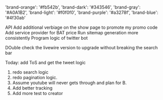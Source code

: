 'brand-orange': '#fb542b',
'brand-dark': '#343546',
'brand-gray': '#A0A1B2',
'brand-light': '#f0f0f0',
'brand-purple': '#a3278f',
'brand-blue': '#4f30ab'



API
Add additional verbiage on the show page to promote my promo code
Add service provider for BAT price
Run sitemap generation more consistently
Program logic of twitter bot

DOuble check the livewire version to upgrade without breaking the search bar

Today: add ToS and get the tweet logic

1. redo search logic
2. redo pagination logic. 
3. Assume youtube will never gets through and plan for B. 
4. Add better tracking
5. Add more test to creator